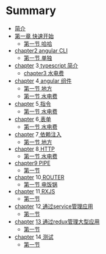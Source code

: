 # Summary

* [简介](README.md)
* [第一章 快速开始](chapter1.md)
  * [第一节 哈哈](chapter1/shao-7b49b7.md)
* [chapter2 angular CLI](di-er-zhang.md)
  * [第一节 单独](di-er-zhang/df.md)
* [chapter](di-er-zhang.md) 3[ typescript 简介](di-san-zhang.md)
  * [chapter3 水电费](di-san-zhang/chapter3.md)
* [chapter](di-er-zhang.md) 4[ angular 组件 ](di-si-zhang-angular-zu-jian.md)
  * [第一节  地方](https://www.gitbook.com/book/chimywang/angular-5/edit#)
  * [第一节 水电费](https://www.gitbook.com/book/chimywang/angular-5/edit#)
* [chapter](https://www.gitbook.com/book/chimywang/angular-5/edit#) 5[ 指令](di-wu-zhang-zhi-ling.md)
  * [第一节 水电费](https://www.gitbook.com/book/chimywang/angular-5/edit#)
* [chapter](https://www.gitbook.com/book/chimywang/angular-5/edit#) 6[ 表单](di-liu-zhang-biao-dan.md)
  * [第一节  水电费](https://www.gitbook.com/book/chimywang/angular-5/edit#)
* [chapter](https://www.gitbook.com/book/chimywang/angular-5/edit#) 7[ 依赖注入](di-qi-zhang-yi-lai-zhu-ru.md)
  * [第一节 地方](https://www.gitbook.com/book/chimywang/angular-5/edit#)
* [chapter](https://www.gitbook.com/book/chimywang/angular-5/edit#) 8[ HTTP](di-ba-zhang-http.md)
  * [第一节 水电费](https://www.gitbook.com/book/chimywang/angular-5/edit#)
* [chapter](https://www.gitbook.com/book/chimywang/angular-5/edit#)[9 PIPE](di-jiu-zhang-pipe.md)
  * [第一节](https://www.gitbook.com/book/chimywang/angular-5/edit#)
* [chapter](https://www.gitbook.com/book/chimywang/angular-5/edit#) 10[ ROUTER](di-shi-zhang-router.md)
  * [第一节 电饭锅](https://www.gitbook.com/book/chimywang/angular-5/edit#)
* [chapter](https://www.gitbook.com/book/chimywang/angular-5/edit#) 11[ RXJS](di-shi-yi-zhang-rxjs.md)
  * [第一节](https://www.gitbook.com/book/chimywang/angular-5/edit#)
* [chapter](https://www.gitbook.com/book/chimywang/angular-5/edit#) 12[ 通过service管理应用](di-shi-er-zhang-tong-guo-service-guan-li-ying-yong.md)
  * [第一节](https://www.gitbook.com/book/chimywang/angular-5/edit#)
* [chapter](https://www.gitbook.com/book/chimywang/angular-5/edit#) [13 通过redux管理大型应用](di-shi-san-zhang-tong-guo-redux-guan-li-da-xing-ying-yong.md)
  * [第一节](https://www.gitbook.com/book/chimywang/angular-5/edit#)
* [chapter](https://www.gitbook.com/book/chimywang/angular-5/edit#) 14[ 测试](di-shi-si-zhang-ce-shi.md)
  * [第一节](https://www.gitbook.com/book/chimywang/angular-5/edit#)



